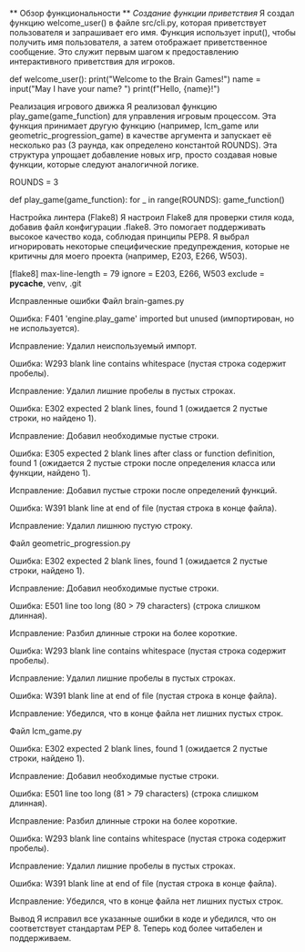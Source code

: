 ** Обзор функциональности **
*Создание функции приветствия*
Я создал функцию welcome_user() в файле src/cli.py, которая приветствует пользователя и запрашивает его имя. Функция использует input(), чтобы получить имя пользователя, а затем отображает приветственное сообщение. Это служит первым шагом к предоставлению интерактивного приветствия для игроков.

def welcome_user():
    print("Welcome to the Brain Games!")
    name = input("May I have your name? ")
    print(f"Hello, {name}!")

Реализация игрового движка
Я реализовал функцию play_game(game_function) для управления игровым процессом. Эта функция принимает другую функцию (например, lcm_game или geometric_progression_game) в качестве аргумента и запускает её несколько раз (3 раунда, как определено константой ROUNDS). Эта структура упрощает добавление новых игр, просто создавая новые функции, которые следуют аналогичной логике.

ROUNDS = 3

def play_game(game_function):
    for _ in range(ROUNDS):
        game_function()

Настройка линтера (Flake8)
Я настроил Flake8 для проверки стиля кода, добавив файл конфигурации .flake8. Это помогает поддерживать высокое качество кода, соблюдая принципы PEP8. Я выбрал игнорировать некоторые специфические предупреждения, которые не критичны для моего проекта (например, E203, E266, W503).

[flake8]
max-line-length = 79
ignore = E203, E266, W503
exclude = __pycache__, venv, .git

Исправленные ошибки
Файл brain-games.py

Ошибка: F401 'engine.play_game' imported but unused (импортирован, но не используется).

Исправление: Удалил неиспользуемый импорт.

Ошибка: W293 blank line contains whitespace (пустая строка содержит пробелы).

Исправление: Удалил лишние пробелы в пустых строках.

Ошибка: E302 expected 2 blank lines, found 1 (ожидается 2 пустые строки, но найдено 1).

Исправление: Добавил необходимые пустые строки.

Ошибка: E305 expected 2 blank lines after class or function definition, found 1 (ожидается 2 пустые строки после определения класса или функции, найдено 1).

Исправление: Добавил пустые строки после определений функций.

Ошибка: W391 blank line at end of file (пустая строка в конце файла).

Исправление: Удалил лишнюю пустую строку.

Файл geometric_progression.py

Ошибка: E302 expected 2 blank lines, found 1 (ожидается 2 пустые строки, найдено 1).

Исправление: Добавил необходимые пустые строки.

Ошибка: E501 line too long (80 > 79 characters) (строка слишком длинная).

Исправление: Разбил длинные строки на более короткие.

Ошибка: W293 blank line contains whitespace (пустая строка содержит пробелы).

Исправление: Удалил лишние пробелы в пустых строках.

Ошибка: W391 blank line at end of file (пустая строка в конце файла).

Исправление: Убедился, что в конце файла нет лишних пустых строк.

Файл lcm_game.py

Ошибка: E302 expected 2 blank lines, found 1 (ожидается 2 пустые строки, найдено 1).

Исправление: Добавил необходимые пустые строки.

Ошибка: E501 line too long (81 > 79 characters) (строка слишком длинная).

Исправление: Разбил длинные строки на более короткие.

Ошибка: W293 blank line contains whitespace (пустая строка содержит пробелы).

Исправление: Удалил лишние пробелы в пустых строках.

Ошибка: W391 blank line at end of file (пустая строка в конце файла).

Исправление: Убедился, что в конце файла нет лишних пустых строк.

Вывод
Я исправил все указанные ошибки в коде и убедился, что он соответствует стандартам PEP 8. Теперь код более читабелен и поддерживаем. 
